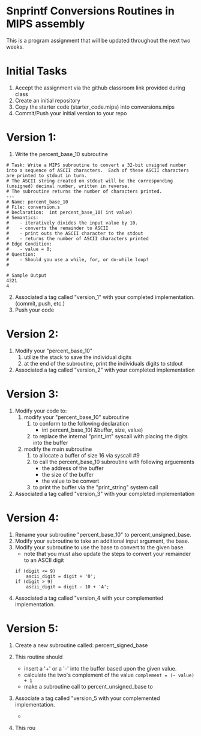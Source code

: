 # Snprintf Conversions Routines in MIPS assembly

This is a program assignment that will be updated throughout the next two weeks.

# Initial Tasks

1. Accept the assignment via the github classroom link provided during class
2. Create an initial repository
3. Copy the starter code (starter_code.mips) into conversions.mips
4. Commit/Push your initial version to your repo

# Version 1:

1. Write the percent_base_10 subroutine

```
# Task: Write a MIPS subroutine to convert a 32-bit unsigned number into a sequence of ASCII characters.  Each of these ASCII characters are printed to stdout in turn.
# The ASCII string created on stdout will be the corresponding (unsigned) decimal number, written in reverse.
# The subroutine returns the number of characters printed.
---
# Name: percent_base_10
# File: conversion.s
# Declaration:  int percent_base_10( int value)
# Semantics:
#    - iteratively divides the input value by 10.
#    - converts the remainder to ASCII
#    - print outs the ASCII character to the stdout
#    - returns the number of ASCII characters printed
# Edge Condition:
#    - value = 0;
# Question:
#    - Should you use a while, for, or do-while loop?
#

# Sample Output
4321
4
```
2. Associated a tag called "version_1" with your completed implementation. (commit, push, etc.)
3. Push your code

# Version 2:
1. Modify your "percent_base_10"
   1. utilize the stack to save the individual digits
   2. at the end of the subroutine, print the individuals digits to stdout 
2. Associated a tag called "version_2" with your completed implementation

# Version 3:
1. Modify your code to:
   1. modify your "percent_base_10" subroutine
      1. to conform to the following declaration
         - int percent_base_10( &buffer, size, value)
      1. to replace the internal "print_int" syscall with placing the digits into the buffer
   2. modify the main subroutine
      1. to allocate a buffer of size 16 via syscall #9
      1. to call the percent_base_10 subroutine with following arguements
         - the address of the buffer
         - the size of the buffer
         - the value to be convert
      1. to print the buffer via the "print_string" system call
2. Associated a tag called "version_3" with your completed implementation

# Version 4:
1. Rename your subroutine "percent_base_10" to percent_unsigned_base.
2. Modify your subroutine to take an additional input argument, the base.
3. Modify your subroutine to use the base to convert to the given base.
   - note that you must also update the steps to convert your remainder to an ASCII digit
   ```
   if (digit <= 9) 
       ascii_digit = digit + '0';
   if (digit > 9)
       ascii_digit = digit - 10 + 'A';  
   ```
4. Associated a tag called "version_4 with your complemented implementation.

# Version 5:
1. Create a new subroutine called: percent_signed_base
2. This routine should 
   - insert a '+' or a '-' into the buffer based upon the given value.
   - calculate the two's complement of the value ``complement = (~ value) + 1``
   - make a subroutine call to percent_unsigned_base to 
3. Associate a tag called "version_5 with your complemented implementation.
 
   - 
4. This rou
